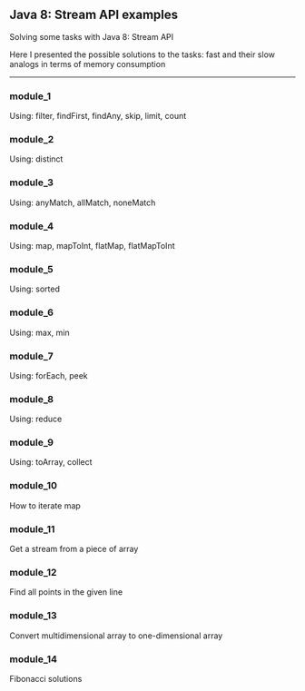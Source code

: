 ## Java 8: Stream API examples

Solving some tasks with Java 8: Stream API

Here I presented the possible solutions to the tasks: fast and their slow analogs  in terms of memory consumption
______

### module_1
Using: filter, findFirst, findAny, skip, limit, count

### module_2
Using: distinct

### module_3
Using: anyMatch, allMatch, noneMatch

### module_4
Using: map, mapToInt, flatMap, flatMapToInt

### module_5
Using: sorted

### module_6
Using: max, min

### module_7
Using: forEach, peek

### module_8
Using: reduce

### module_9
Using: toArray, collect

### module_10
How to iterate map

### module_11
Get a stream from a piece of array

### module_12
Find all points in the given line

### module_13
Convert multidimensional array to one-dimensional array

### module_14
Fibonacci solutions
